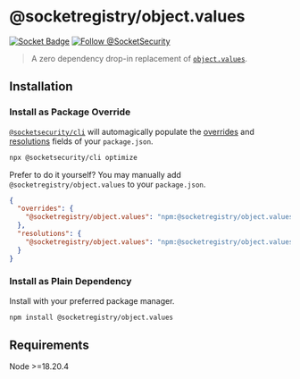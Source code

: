 # @socketregistry/object.values

[![Socket Badge](https://socket.dev/api/badge/npm/package/@socketregistry/object.values)](https://socket.dev/npm/package/@socketregistry/object.values)
[![Follow @SocketSecurity](https://img.shields.io/twitter/follow/SocketSecurity?style=social)](https://twitter.com/SocketSecurity)

> A zero dependency drop-in replacement of
> [`object.values`](https://www.npmjs.com/package/object.values).

## Installation

### Install as Package Override

[`@socketsecurity/cli`](https://www.npmjs.com/package/@socketsecurity/cli) will
automagically populate the
[overrides](https://docs.npmjs.com/cli/v9/configuring-npm/package-json#overrides)
and [resolutions](https://yarnpkg.com/configuration/manifest#resolutions) fields
of your `package.json`.

```sh
npx @socketsecurity/cli optimize
```

Prefer to do it yourself? You may manually add `@socketregistry/object.values`
to your `package.json`.

```json
{
  "overrides": {
    "@socketregistry/object.values": "npm:@socketregistry/object.values@^1"
  },
  "resolutions": {
    "@socketregistry/object.values": "npm:@socketregistry/object.values@^1"
  }
}
```

### Install as Plain Dependency

Install with your preferred package manager.

```sh
npm install @socketregistry/object.values
```

## Requirements

Node &gt;=18.20.4

